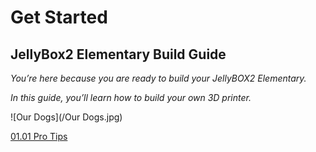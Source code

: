 # Get Started

## JellyBox2 Elementary Build Guide


_You’re here because you are ready to build your JellyBOX2 Elementary._

_In this guide, you’ll learn how to build your own 3D printer._

![Our Dogs](/Our Dogs.jpg)

[01.01 Pro Tips](01.01.Pro+Tips.md ':include')

<span></span>
